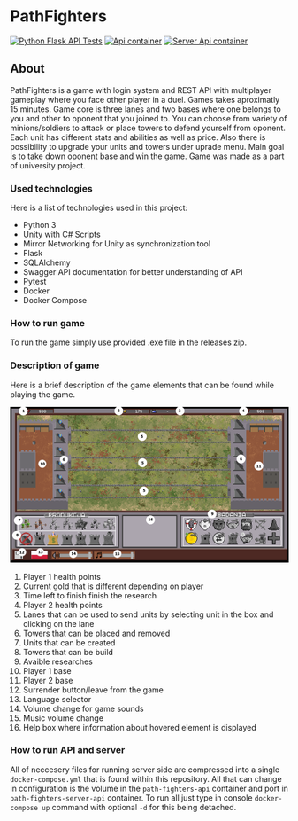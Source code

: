 # PathFighters

[![Python Flask API Tests](https://github.com/Niewidzialny84/PathFighters/actions/workflows/python_api_test.yml/badge.svg?branch=main&event=push)](https://github.com/Niewidzialny84/PathFighters/actions/workflows/python_api_test.yml)
[![Api container](https://github.com/Niewidzialny84/PathFighters/actions/workflows/api-container.yml/badge.svg)](https://github.com/Niewidzialny84/PathFighters/actions/workflows/api-container.yml)
[![Server Api container](https://github.com/Niewidzialny84/PathFighters/actions/workflows/server-api-container.yml/badge.svg)](https://github.com/Niewidzialny84/PathFighters/actions/workflows/server-api-container.yml)

## About

PathFighters is a game with login system and REST API with multiplayer gameplay where you face other player in a duel. Games takes aproximatly 15 minutes. Game core is three lanes and two bases where one belongs to you and other to oponent that you joined to. You can choose from variety of minions/soldiers to attack or place towers to defend yourself from oponent. Each unit has different stats and abilities as well as price. Also there is possibility to upgrade your units and towers under uprade menu. Main goal is to take down oponent base and win the game.
Game was made as a part of university project.

### Used technologies

Here is a list of technologies used in this project:

- Python 3
- Unity with C# Scripts
- Mirror Networking for Unity as synchronization tool
- Flask
- SQLAlchemy
- Swagger API documentation for better understanding of API
- Pytest
- Docker
- Docker Compose

### How to run game

To run the game simply use provided .exe file in the releases zip.

### Description of game

Here is a brief description of the game elements that can be found while playing the game.

![image](.github/readme/game.png)

1. Player 1 health points
2. Current gold that is different depending on player
3. Time left to finish finish the research
4. Player 2 health points
5. Lanes that can be used to send units by selecting unit in the box and clicking on the lane
6. Towers that can be placed and removed
7. Units that can be created
8. Towers that can be build
9. Avaible researches
10. Player 1 base
11. Player 2 base
12. Surrender button/leave from the game
13. Language selector
14. Volume change for game sounds
15. Music volume change
16. Help box where information about hovered element is displayed

### How to run API and server

All of neccesery files for running server side are compressed into a single `docker-compose.yml` that is found within this repository. All that can change in configuration is the volume in the `path-fighters-api` container and port in `path-fighters-server-api` container.
 To run all just type in console `docker-compose up` command with optional `-d` for this being detached.
